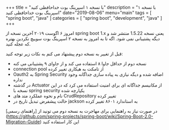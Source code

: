 +++
title = "با نسخه ۱ اسپرینگ بوت خداحافظی کنید"
description = "با نسخه ۱ اسپرینگ بوت خداحافظی کنید"
date="2019-08-06"
menu="main"
tags = [
    "spring boot",
    "java"
]
categories = [
    "spring boot",
    "development",
    "java"
]
+++

امروز ۶ اگوست ۲۰۱۹ آخرین نسخه از spring boot 1.x  یعنی نسخه 1.5.22 منتشر شد و دیگه پشتیبانی نمی شود.
اگه تا به امروز به نسخه ۲ اسپرینگ بوت سوییچ نکردین بهتره که عجله کنید.

قبل از تغییر به نسخه دوم پیشنهاد می کنم به نکات زیر توجه کنید:

- نسخه دوم از حداقل جاوا ۸ استفاده می کند و از جاوای ۹ پشتیبانی می کنه
- connection pool از تامکت به هیکاری تغییر کرده
- Oauth2 به Spring Security اضافه شده و دیگه نیازی به پیاده سازی جداگانه وجود نداره
- در گذشته Actuator از مکانیسم جداگانه ای برای امنیت استفاده می کرد که در این نسخه با spring security یکپارچه شده
- نام و نحوه عملکرد متد های CrudRepository تغییر کرده
- حالت پیشفرض تبدیل تاریخ در jackson به استاندارد ۸۶۰۱ تغییر کرده 


در صورت نیاز به راهنمایی برای مهاجرت به نسخه دوم می تونید از 
[راهنمای رسمی]
(https://github.com/spring-projects/spring-boot/wiki/Spring-Boot-2.0-Migration-Guide)
    این کار استفاده کنید 
    
